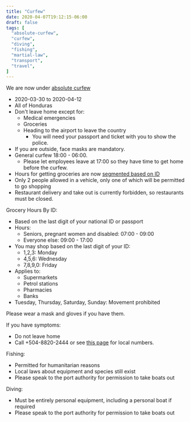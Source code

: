 ```yaml
---
title: "Curfew"
date: 2020-04-07T19:12:15-06:00
draft: false
tags: [
  "absolute-curfew",
  "curfew",
  "diving",
  "fishing",
  "martial-law",
  "transport",
  "travel",
]
---
```


We are now under [absolute
curfew](https://covid19honduras.org/?q=toque-de-queda-absoluto-para-todo-el-pais)
* 2020-03-30 to 2020-04-12
* All of Honduras
* Don't leave home except for:
  * Medical emergencies
  * Groceries
  * Heading to the airport to leave the country
    * You will need your passport and ticket with you to show the police.
* If you are outside, face masks are mandatory.
* General curfew 18:00 - 06:00.
  * Please let employees leave at 17:00 so they have time to get home before
    the curfew.
* Hours for getting groceries are now [segmented based on
  ID](https://covid19honduras.org/?q=toque-de-queda-hasta-12-de-abril)
* Only 2 people allowed in a vehicle, only one of which will be permitted to go
  shopping
* Restaurant delivery and take out is currently forbidden, so restaurants must
  be closed.

Grocery Hours By ID:
* Based on the last digit of your national ID or passport
* Hours:
  * Seniors, pregnant women and disabled: 07:00 - 09:00
  * Everyone else: 09:00 - 17:00
* You may shop based on the last digit of your ID:
  * 1,2,3: Monday
  * 4,5,6: Wednesday
  * 7,8,9,0: Friday
* Applies to:
  * Supermarkets
  * Petrol stations
  * Pharmacies
  * Banks
* Tuesday, Thursday, Saturday, Sunday: Movement prohibited

Please wear a mask and gloves if you have them.

If you have symptoms:
* Do not leave home
* Call +504-8820-2444 or see [this
  page](http://covid19roatan.com/emergency-numbers/) for local numbers.

Fishing:
* Permitted for humanitarian reasons
* Local laws about equipment and species still exist
* Please speak to the port authority for permission to take boats out

Diving:
* Must be entirely personal equipment, including a personal boat if required 
* Please speak to the port authority for permission to take boats out
